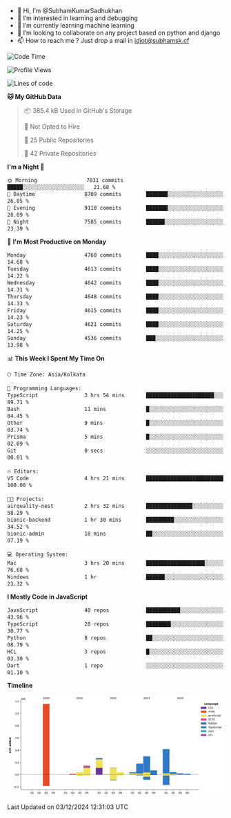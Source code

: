 - 👋 Hi, I’m @SubhamKumarSadhukhan
- 👀 I’m interested in learning and debugging
- 🌱 I’m currently learning machine learning
- 💞️ I’m looking to collaborate on any project based on python and django
- 📫 How to reach me ?
      Just drop a mail in idiot@subhamsk.cf

<!---
SubhamKumarSadhukhan/SubhamKumarSadhukhan is a ✨ special ✨ repository because its `README.md` (this file) appears on your GitHub profile.
You can click the Preview link to take a look at your changes.
--->


<!--START_SECTION:waka-->
![Code Time](http://img.shields.io/badge/Code%20Time-2%2C653%20hrs%2036%20mins-blue)

![Profile Views](http://img.shields.io/badge/Profile%20Views-1-blue)

![Lines of code](https://img.shields.io/badge/From%20Hello%20World%20I%27ve%20Written-2.8%20million%20lines%20of%20code-blue)

**🐱 My GitHub Data** 

> 📦 385.4 kB Used in GitHub's Storage 
 > 
> 🚫 Not Opted to Hire
 > 
> 📜 25 Public Repositories 
 > 
> 🔑 42 Private Repositories 
 > 
**I'm a Night 🦉** 

```text
🌞 Morning                7031 commits        █████░░░░░░░░░░░░░░░░░░░░   21.68 % 
🌆 Daytime                8709 commits        ███████░░░░░░░░░░░░░░░░░░   26.85 % 
🌃 Evening                9110 commits        ███████░░░░░░░░░░░░░░░░░░   28.09 % 
🌙 Night                  7585 commits        ██████░░░░░░░░░░░░░░░░░░░   23.39 % 
```
📅 **I'm Most Productive on Monday** 

```text
Monday                   4760 commits        ████░░░░░░░░░░░░░░░░░░░░░   14.68 % 
Tuesday                  4613 commits        ████░░░░░░░░░░░░░░░░░░░░░   14.22 % 
Wednesday                4642 commits        ████░░░░░░░░░░░░░░░░░░░░░   14.31 % 
Thursday                 4648 commits        ████░░░░░░░░░░░░░░░░░░░░░   14.33 % 
Friday                   4615 commits        ████░░░░░░░░░░░░░░░░░░░░░   14.23 % 
Saturday                 4621 commits        ████░░░░░░░░░░░░░░░░░░░░░   14.25 % 
Sunday                   4536 commits        ███░░░░░░░░░░░░░░░░░░░░░░   13.98 % 
```


📊 **This Week I Spent My Time On** 

```text
🕑︎ Time Zone: Asia/Kolkata

💬 Programming Languages: 
TypeScript               3 hrs 54 mins       ██████████████████████░░░   89.71 % 
Bash                     11 mins             █░░░░░░░░░░░░░░░░░░░░░░░░   04.45 % 
Other                    9 mins              █░░░░░░░░░░░░░░░░░░░░░░░░   03.74 % 
Prisma                   5 mins              █░░░░░░░░░░░░░░░░░░░░░░░░   02.09 % 
Git                      0 secs              ░░░░░░░░░░░░░░░░░░░░░░░░░   00.01 % 

🔥 Editors: 
VS Code                  4 hrs 21 mins       █████████████████████████   100.00 % 

🐱‍💻 Projects: 
airquality-nest          2 hrs 32 mins       ███████████████░░░░░░░░░░   58.29 % 
bionic-backend           1 hr 30 mins        █████████░░░░░░░░░░░░░░░░   34.52 % 
bionic-admin             18 mins             ██░░░░░░░░░░░░░░░░░░░░░░░   07.19 % 

💻 Operating System: 
Mac                      3 hrs 20 mins       ███████████████████░░░░░░   76.68 % 
Windows                  1 hr                ██████░░░░░░░░░░░░░░░░░░░   23.32 % 
```

**I Mostly Code in JavaScript** 

```text
JavaScript               40 repos            ███████████░░░░░░░░░░░░░░   43.96 % 
TypeScript               28 repos            ████████░░░░░░░░░░░░░░░░░   30.77 % 
Python                   8 repos             ██░░░░░░░░░░░░░░░░░░░░░░░   08.79 % 
HCL                      3 repos             █░░░░░░░░░░░░░░░░░░░░░░░░   03.30 % 
Dart                     1 repo              ░░░░░░░░░░░░░░░░░░░░░░░░░   01.10 % 
```



**Timeline**

![Lines of Code chart](https://raw.githubusercontent.com/SubhamKumarSadhukhan/SubhamKumarSadhukhan/main/assets/bar_graph.png)


 Last Updated on 03/12/2024 12:31:03 UTC
<!--END_SECTION:waka-->
